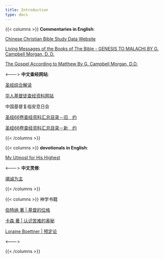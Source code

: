 ```yaml
---
title: Introduction
type: docs
---
```




{{< columns >}}
<b><font class = "font_upper">Commentaries in English</font></b>:  

<a href = "https://www.ccbiblestudy.org/index-E.htm" target="_blank" rel="noopener noreferrer">Chinese Christian Bible Study Data Website</a> 

<a href = "https://baptistbiblebelievers.com/OTStudies/LivingMessagesofOldTestamentGCMorgan/tabid/279/Default.aspx" target="_blank" rel="noopener noreferrer">Living Messages of the Books of The Bible - GENESIS TO MALACHI BY G. Campbell Morgan, D. D.</a>  

<a href = "https://baptistbiblebelievers.com/NTStudies/GospelAccordingtoMatthewGCampbellMorgan/tabid/322/Default.aspx" target="_blank" rel="noopener noreferrer">The Gospel According to Matthew By G. Campbell Morgan, D.D.</a>

<--->
<b><font class = "font_upper">中文查经网站</font></b>:  

<a href = "https://cmcbiblereading.com/" target="_blank" rel="noopener noreferrer">圣经综合解读</a>

<a href = "https://www.ccbiblestudy.org/index-S.htm" target="_blank" rel="noopener noreferrer">华人基督徒查经资料网站</a>

中国基督复临安息日会 

<a href = "http://www.zgaxr.com/book/008/042/1134.htm" target="_blank" rel="noopener noreferrer">圣经66卷查经资料汇总目录－旧　约</a>  

<a href = "http://www.zgaxr.com/book/008/042/1135.htm" target="_blank" rel="noopener noreferrer">圣经66卷查经资料汇总目录－新　约</a>



{{< /columns >}}



{{< columns >}}
<b><font class = "font_upper">devotionals in English</font></b>:   

<a href = "https://utmost.org/" target="_blank" rel="noopener noreferrer">My Utmost for His Highest</a>

<a href = "" target="_blank" rel="noopener noreferrer"></a>

<--->
<b><font class = "font_upper">中文灵修</font></b>: 


<a href = "https://wellsofgrace.com/daily-ch/category/upmost/" target="_blank" rel="noopener noreferrer">竭诚为主</a>

<a href = "" target="_blank" rel="noopener noreferrer"></a>

{{< /columns >}}


{{< columns >}}
神学书籍

<a href = "https://www.godoor.net/text/shenxue/jddwg/" target="_blank" rel="noopener noreferrer">伯特纳 著 | 基督的位格</a>

<a href = "https://www.godoor.net/text/shenxue/rskndam/content.htm" target="_blank" rel="noopener noreferrer">卡森 著 | 认识苦难的奥秘</a>

<a href = "https://www.godoor.net/text/shenxue/jdjydl/frame.htm" target="_blank" rel="noopener noreferrer">Loraine Boettner | 预定论</a>

<--->

{{< /columns >}}